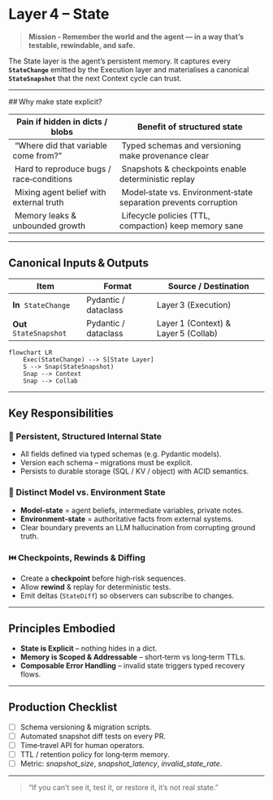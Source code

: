 # Layer 4 – State

> **Mission ‑ Remember the world and the agent — in a way that’s testable, rewindable, and safe.**

The State layer is the agent’s persistent memory. It captures every **`StateChange`** emitted by the Execution layer and materialises a canonical **`StateSnapshot`** that the next Context cycle can trust.

---

## Why make state explicit?

| Pain if hidden in dicts / blobs           | Benefit of structured state                                       |
| ----------------------------------------- | ----------------------------------------------------------------- |
|  “Where did that variable come from?”     |  Typed schemas and versioning make provenance clear               |
|  Hard to reproduce bugs / race‑conditions |  Snapshots & checkpoints enable deterministic replay              |
|  Mixing agent belief with external truth  |  Model‑state vs. Environment‑state separation prevents corruption |
|  Memory leaks & unbounded growth          |  Lifecycle policies (TTL, compaction) keep memory sane            |

---

## Canonical Inputs & Outputs

| Item                    | Format               | Source / Destination                 |
| ----------------------- | -------------------- | ------------------------------------ |
| **In**  `StateChange`   | Pydantic / dataclass | Layer 3 (Execution)                  |
| **Out** `StateSnapshot` | Pydantic / dataclass | Layer 1 (Context) & Layer 5 (Collab) |

```mermaid
flowchart LR
    Exec(StateChange) --> S[State Layer]
    S --> Snap(StateSnapshot)
    Snap --> Context
    Snap --> Collab
```

---

## Key Responsibilities

### 🧩 Persistent, Structured Internal State

* All fields defined via typed schemas (e.g. Pydantic models).
* Version each schema – migrations must be explicit.
* Persists to durable storage (SQL / KV / object) with ACID semantics.

### 🔄 Distinct Model vs. Environment State

* **Model‑state** = agent beliefs, intermediate variables, private notes.
* **Environment‑state** = authoritative facts from external systems.
* Clear boundary prevents an LLM hallucination from corrupting ground truth.

### ⏮️ Checkpoints, Rewinds & Diffing

* Create a **checkpoint** before high‑risk sequences.
* Allow **rewind** & replay for deterministic tests.
* Emit deltas (`StateDiff`) so observers can subscribe to changes.

---

## Principles Embodied

* **State is Explicit** – nothing hides in a dict.
* **Memory is Scoped & Addressable** – short‑term vs long‑term TTLs.
* **Composable Error Handling** – invalid state triggers typed recovery flows.

---

## Production Checklist

* [ ] Schema versioning & migration scripts.
* [ ] Automated snapshot diff tests on every PR.
* [ ] Time‑travel API for human operators.
* [ ] TTL / retention policy for long‑term memory.
* [ ] Metric: *snapshot\_size*, *snapshot\_latency*, *invalid\_state\_rate*.

---

> “If you can’t see it, test it, or restore it, it’s not real state.”